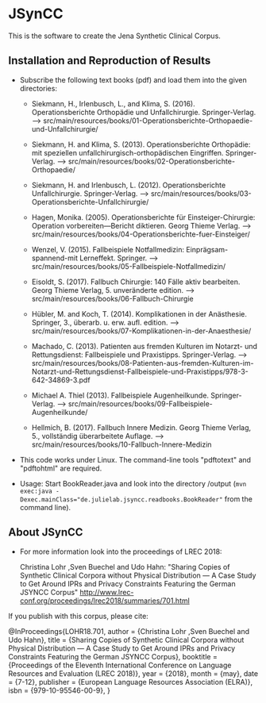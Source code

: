# JSynCC

This is the software to create the Jena Synthetic Clinical Corpus.

## Installation and Reproduction of Results

* Subscribe the following text books (pdf) and load them into the given directories:
	
    * Siekmann, H., Irlenbusch, L., and Klima, S. (2016). Operationsberichte Orthopädie und Unfallchirurgie. Springer-Verlag.
	--> src/main/resources/books/01-Operationsberichte-Orthopaedie-und-Unfallchirurgie/

    * Siekmann, H. and Klima, S. (2013). Operationsberichte Orthopädie: mit speziellen unfallchirurgisch-orthopädischen Eingriffen. Springer-Verlag.
	--> src/main/resources/books/02-Operationsberichte-Orthopaedie/

    * Siekmann, H. and Irlenbusch, L. (2012). Operationsberichte Unfallchirurgie. Springer-Verlag.
	--> src/main/resources/books/03-Operationsberichte-Unfallchirurgie/

    * Hagen, Monika. (2005). Operationsberichte für Einsteiger-Chirurgie: Operation vorbereiten—Bericht diktieren. Georg Thieme Verlag.
	--> src/main/resources/books/04-Operationsberichte-fuer-Einsteiger/

    * Wenzel, V. (2015). Fallbeispiele Notfallmedizin: Einprägsam-spannend-mit Lerneffekt. Springer.
	--> src/main/resources/books/05-Fallbeispiele-Notfallmedizin/

    * Eisoldt, S. (2017). Fallbuch Chirurgie: 140 Fälle aktiv bearbeiten. Georg Thieme Verlag, 5. unveränderte edition.
	--> src/main/resources/books/06-Fallbuch-Chirurgie

    * Hübler, M. and Koch, T. (2014). Komplikationen in der Anästhesie. Springer, 3., überarb. u. erw. aufl. edition.
	--> src/main/resources/books/07-Komplikationen-in-der-Anaesthesie/

    * Machado, C. (2013). Patienten aus fremden Kulturen im Notarzt- und Rettungsdienst: Fallbeispiele und Praxistipps. Springer-Verlag.
	--> src/main/resources/books/08-Patienten-aus-fremden-Kulturen-im-Notarzt-und-Rettungsdienst-Fallbeispiele-und-Praxistipps/978-3-642-34869-3.pdf

    * Michael A. Thiel (2013). Fallbeispiele Augenheilkunde. Springer-Verlag.
	--> src/main/resources/books/09-Fallbeispiele-Augenheilkunde/

    * Hellmich, B. (2017). Fallbuch Innere Medizin. Georg Thieme Verlag, 5., vollständig überarbeitete Auflage.
	--> src/main/resources/books/10-Fallbuch-Innere-Medizin

* This code works under Linux. The command-line tools "pdftotext" and "pdftohtml" are required.
* Usage: Start BookReader.java and look into the directory /output (`mvn exec:java -Dexec.mainClass="de.julielab.jsyncc.readbooks.BookReader"` from the command line).

## About JSynCC

* For more information look into the proceedings of LREC 2018:

	Christina Lohr ,Sven Buechel and Udo Hahn: "Sharing Copies of Synthetic Clinical Corpora without Physical Distribution — A Case Study to Get Around IPRs and Privacy Constraints Featuring the German JSYNCC Corpus"
	http://www.lrec-conf.org/proceedings/lrec2018/summaries/701.html


If you publish with this corpus, please cite:

@InProceedings{LOHR18.701,
  author = {Christina Lohr ,Sven Buechel and Udo Hahn},
  title = {Sharing Copies of Synthetic Clinical Corpora without Physical Distribution — A Case Study to Get Around IPRs and Privacy Constraints Featuring the German JSYNCC Corpus},
  booktitle = {Proceedings of the Eleventh International Conference on Language Resources and Evaluation (LREC 2018)},
  year = {2018},
  month = {may},
  date = {7-12},
  publisher = {European Language Resources Association (ELRA)},
  isbn = {979-10-95546-00-9},
  }

